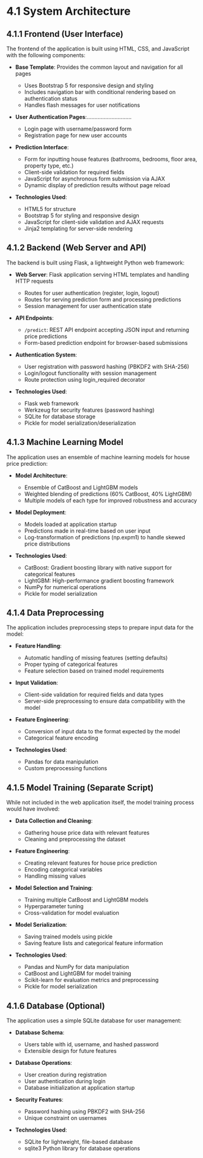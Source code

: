 # 4.1 System Architecture


## 4.1.1 Frontend (User Interface)

The frontend of the application is built using HTML, CSS, and JavaScript with the following components:

- **Base Template**: Provides the common layout and navigation for all pages
  - Uses Bootstrap 5 for responsive design and styling
  - Includes navigation bar with conditional rendering based on authentication status
  - Handles flash messages for user notifications

- **User Authentication Pages**:.............................
  - Login page with username/password form
  - Registration page for new user accounts

- **Prediction Interface**:
  - Form for inputting house features (bathrooms, bedrooms, floor area, property type, etc.)
  - Client-side validation for required fields
  - JavaScript for asynchronous form submission via AJAX
  - Dynamic display of prediction results without page reload

- **Technologies Used**:
  - HTML5 for structure
  - Bootstrap 5 for styling and responsive design
  - JavaScript for client-side validation and AJAX requests
  - Jinja2 templating for server-side rendering

## 4.1.2 Backend (Web Server and API)

The backend is built using Flask, a lightweight Python web framework:

- **Web Server**: Flask application serving HTML templates and handling HTTP requests
  - Routes for user authentication (register, login, logout)
  - Routes for serving prediction form and processing predictions
  - Session management for user authentication state

- **API Endpoints**:
  - `/predict`: REST API endpoint accepting JSON input and returning price predictions
  - Form-based prediction endpoint for browser-based submissions

- **Authentication System**:
  - User registration with password hashing (PBKDF2 with SHA-256)
  - Login/logout functionality with session management
  - Route protection using login_required decorator

- **Technologies Used**:
  - Flask web framework
  - Werkzeug for security features (password hashing)
  - SQLite for database storage
  - Pickle for model serialization/deserialization

## 4.1.3 Machine Learning Model

The application uses an ensemble of machine learning models for house price prediction:

- **Model Architecture**:
  - Ensemble of CatBoost and LightGBM models
  - Weighted blending of predictions (60% CatBoost, 40% LightGBM)
  - Multiple models of each type for improved robustness and accuracy

- **Model Deployment**:
  - Models loaded at application startup
  - Predictions made in real-time based on user input
  - Log-transformation of predictions (np.expm1) to handle skewed price distributions

- **Technologies Used**:
  - CatBoost: Gradient boosting library with native support for categorical features
  - LightGBM: High-performance gradient boosting framework
  - NumPy for numerical operations
  - Pickle for model serialization

## 4.1.4 Data Preprocessing

The application includes preprocessing steps to prepare input data for the model:

- **Feature Handling**:
  - Automatic handling of missing features (setting defaults)
  - Proper typing of categorical features
  - Feature selection based on trained model requirements

- **Input Validation**:
  - Client-side validation for required fields and data types
  - Server-side preprocessing to ensure data compatibility with the model

- **Feature Engineering**:
  - Conversion of input data to the format expected by the model
  - Categorical feature encoding

- **Technologies Used**:
  - Pandas for data manipulation
  - Custom preprocessing functions

## 4.1.5 Model Training (Separate Script)

While not included in the web application itself, the model training process would have involved:

- **Data Collection and Cleaning**:
  - Gathering house price data with relevant features
  - Cleaning and preprocessing the dataset

- **Feature Engineering**:
  - Creating relevant features for house price prediction
  - Encoding categorical variables
  - Handling missing values

- **Model Selection and Training**:
  - Training multiple CatBoost and LightGBM models
  - Hyperparameter tuning
  - Cross-validation for model evaluation

- **Model Serialization**:
  - Saving trained models using pickle
  - Saving feature lists and categorical feature information

- **Technologies Used**:
  - Pandas and NumPy for data manipulation
  - CatBoost and LightGBM for model training
  - Scikit-learn for evaluation metrics and preprocessing
  - Pickle for model serialization

## 4.1.6 Database (Optional)

The application uses a simple SQLite database for user management:

- **Database Schema**:
  - Users table with id, username, and hashed password
  - Extensible design for future features

- **Database Operations**:
  - User creation during registration
  - User authentication during login
  - Database initialization at application startup

- **Security Features**:
  - Password hashing using PBKDF2 with SHA-256
  - Unique constraint on usernames

- **Technologies Used**:
  - SQLite for lightweight, file-based database
  - sqlite3 Python library for database operations